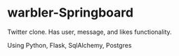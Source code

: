 # warbler-Springboard

Twitter clone. Has user, message, and likes functionality.

Using Python, Flask, SqlAlchemy, Postgres
